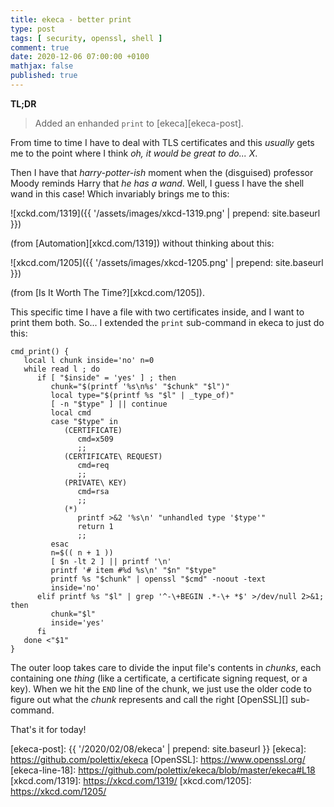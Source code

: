 ```yaml
---
title: ekeca - better print
type: post
tags: [ security, openssl, shell ]
comment: true
date: 2020-12-06 07:00:00 +0100
mathjax: false
published: true
---
```


**TL;DR**

> Added an enhanded `print` to [ekeca][ekeca-post].

From time to time I have to deal with TLS certificates and this *usually*
gets me to the point where I think *oh, it would be great to do... X*.

Then I have that *harry-potter-ish* moment when the (disguised) professor
Moody reminds Harry that *he has a wand*. Well, I guess I have the shell
wand in this case! Which invariably brings me to this:

![xckd.com/1319]({{ '/assets/images/xkcd-1319.png' | prepend: site.baseurl }})

(from [Automation][xkcd.com/1319]) without thinking about this:

![xkcd.com/1205]({{ '/assets/images/xkcd-1205.png' | prepend: site.baseurl }})

(from [Is It Worth The Time?][xkcd.com/1205]).

This specific time I have a file with two certificates inside, and I want to
print them both. So... I extended the `print` sub-command in ekeca to just
do this:

```shell
cmd_print() {
   local l chunk inside='no' n=0
   while read l ; do
      if [ "$inside" = 'yes' ] ; then
         chunk="$(printf '%s\n%s' "$chunk" "$l")"
         local type="$(printf %s "$l" | _type_of)"
         [ -n "$type" ] || continue
         local cmd
         case "$type" in
            (CERTIFICATE)
               cmd=x509
               ;;
            (CERTIFICATE\ REQUEST)
               cmd=req
               ;;
            (PRIVATE\ KEY)
               cmd=rsa
               ;;
            (*)
               printf >&2 '%s\n' "unhandled type '$type'"
               return 1
               ;;
         esac
         n=$(( n + 1 ))
         [ $n -lt 2 ] || printf '\n'
         printf '# item #%d %s\n' "$n" "$type"
         printf %s "$chunk" | openssl "$cmd" -noout -text
         inside='no'
      elif printf %s "$l" | grep '^-\+BEGIN .*-\+ *$' >/dev/null 2>&1; then
         chunk="$l"
         inside='yes'
      fi
   done <"$1"
}
```

The outer loop takes care to divide the input file's contents in *chunks*,
each containing one *thing* (like a certificate, a certificate signing
request, or a key). When we hit the `END` line of the chunk, we just use the
older code to figure out what the *chunk* represents and call the right
[OpenSSL][] sub-command.

That's it for today!

[ekeca-post]: {{ '/2020/02/08/ekeca' | prepend: site.baseurl }}
[ekeca]: https://github.com/polettix/ekeca
[OpenSSL]: https://www.openssl.org/
[ekeca-line-18]: https://github.com/polettix/ekeca/blob/master/ekeca#L18
[xkcd.com/1319]: https://xkcd.com/1319/
[xkcd.com/1205]: https://xkcd.com/1205/

